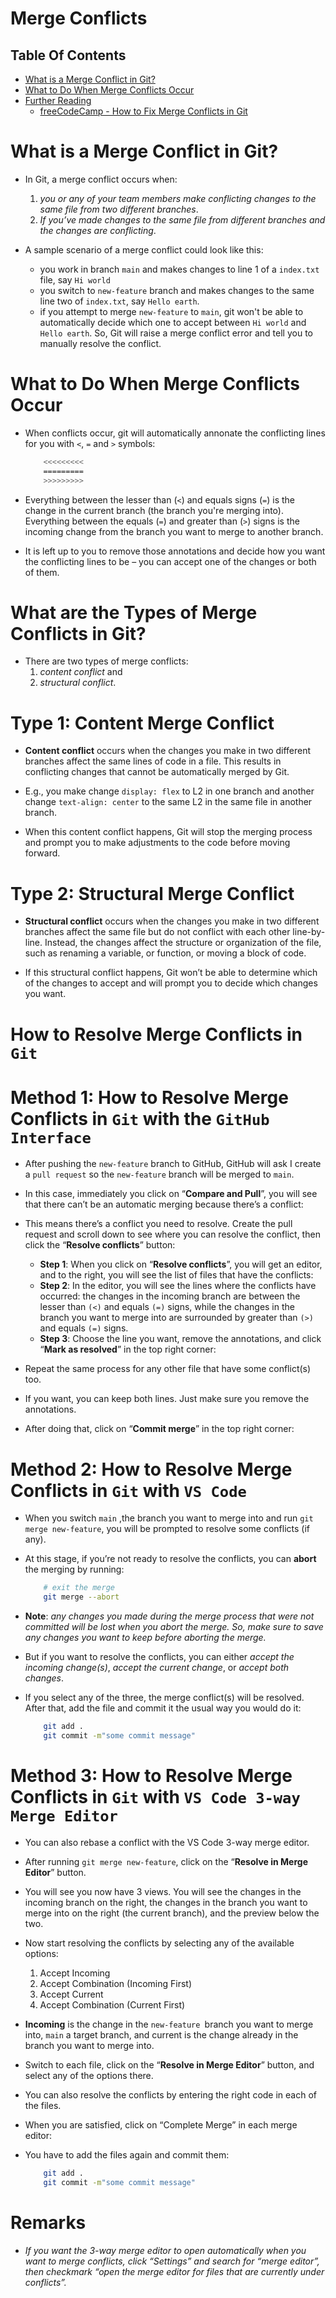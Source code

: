 # Merge Conflicts

## Table Of Contents
- [What is a Merge Conflict in Git?](#What-is-a-Merge-Conflict-in-Git?)
- [What to Do When Merge Conflicts Occur](#What-to-Do-When-Merge-Conflicts-Occur)
- [Further Reading]()
  - [freeCodeCamp - How to Fix Merge Conflicts in Git](https://www.freecodecamp.org/news/how-to-fix-merge-conflicts-in-git/)

# What is a Merge Conflict in Git?
* In Git, a merge conflict occurs when:
  1.  _you or any of your team members make conflicting changes to the same file from two different branches_.
  2.  _If you’ve made changes to the same file from different branches and the changes are conflicting_.

* A sample scenario of a merge conflict could look like this:
  * you work in branch `main` and makes changes to line 1 of a `index.txt` file, say `Hi world`
  * you switch to `new-feature` branch and makes changes to the same line two of `index.txt`, say `Hello earth`.
  * if you attempt to merge `new-feature` to `main`, git won't be able to automatically decide which one to accept between `Hi world` and `Hello earth`. So, Git will raise a merge conflict error and tell you to manually resolve the conflict.

# What to Do When Merge Conflicts Occur
* When conflicts occur, git will automatically annonate the conflicting lines for you with `<`, `=` and `>` symbols:

    ```sh
        <<<<<<<<<
        =========
        >>>>>>>>>
    ```
* Everything between the lesser than (`<`) and equals signs (`=`) is the change in the current branch (the branch you're merging into). Everything between the equals (`=`) and greater than (`>`) signs is the incoming change from the branch you want to merge to another branch.

* It is left up to you to remove those annotations and decide how you want the conflicting lines to be – you can accept one of the changes or both of them.

# What are the Types of Merge Conflicts in Git?
* There are two types of merge conflicts:
  1. _content conflict_ and 
  2. _structural conflict_.

# Type 1: Content Merge Conflict
* __Content conflict__ occurs when the changes you make in two different branches affect the same lines of code in a file. This results in conflicting changes that cannot be automatically merged by Git.

* E.g., you make change `display: flex` to L2 in one branch and another change `text-align: center` to the same L2 in the same file in another branch.
* When this content conflict happens, Git will stop the merging process and prompt you to make adjustments to the code before moving forward.


# Type 2: Structural Merge Conflict
* __Structural conflict__ occurs when the changes you make in two different branches affect the same file but do not conflict with each other line-by-line. Instead, the changes affect the structure or organization of the file, such as renaming a variable, or function, or moving a block of code.

* If this structural conflict happens, Git won’t be able to determine which of the changes to accept and will prompt you to decide which changes you want.

# How to Resolve Merge Conflicts in `Git`


# Method 1: How to Resolve Merge Conflicts in `Git` with the `GitHub Interface`
* After pushing the `new-feature` branch to GitHub, GitHub will ask I create a `pull request`  so the `new-feature` branch will be merged to `main`.
* In this case, immediately you click on “__Compare and Pull__”, you will see that there can’t be an automatic merging because there’s a conflict:
* This means there’s a conflict you need to resolve. Create the pull request and scroll down to see where you can resolve the conflict, then click the “__Resolve conflicts__” button:
  * __Step 1__: When you click on “__Resolve conflicts__”, you will get an editor, and to the right, you will see the list of files that have the conflicts:
  * __Step 2__: In the editor, you will see the lines where the conflicts have occurred: the changes in the incoming branch are between the lesser than `(<)` and equals `(=)` signs, while the changes in the branch you want to merge into are surrounded by greater than `(>)` and equals `(=)` signs.
  * __Step 3__: Choose the line you want, remove the annotations, and click “__Mark as resolved__” in the top right corner:

* Repeat the same process for any other file that have some conflict(s) too.
* If you want, you can keep both lines. Just make sure you remove the annotations.
* After doing that, click on “__Commit merge__” in the top right corner:

# Method 2: How to Resolve Merge Conflicts in `Git` with `VS Code`
* When you switch `main` ,the branch you want to merge into and run `git merge new-feature`, you will be prompted to resolve some conflicts (if any).
  
* At this stage, if you’re not ready to resolve the conflicts, you can __abort__ the merging by running:

    ```sh
        # exit the merge 
        git merge --abort
    ```
* __Note__: _any changes you made during the merge process that were not committed will be lost when you abort the merge. So, make sure to save any changes you want to keep before aborting the merge._

* But if you want to resolve the conflicts, you can either _accept the incoming change(s)_, _accept the current change_, or _accept both changes_.

* If you select any of the three, the merge conflict(s) will be resolved. After that, add the file and commit it the usual way you would do it:

    ```sh
        git add .
        git commit -m"some commit message"
    ```

# Method 3: How to Resolve Merge Conflicts in `Git` with `VS Code 3-way Merge Editor`
* You can also rebase a conflict with the VS Code 3-way merge editor.
* After running `git merge new-feature`, click on the “__Resolve in Merge Editor__” button.
* You will see you now have 3 views. You will see the changes in the incoming branch on the right, the changes in the branch you want to merge into on the right (the current branch), and the preview below the two.
* Now start resolving the conflicts by selecting any of the available options:
  1. Accept Incoming
  2. Accept Combination (Incoming First)
  3. Accept Current
  4. Accept Combination (Current First)
* __Incoming__ is the change in the `new-feature `branch you want to merge into, `main` a target branch, and current is the change already in the branch you want to merge into.

* Switch to each file, click on the “__Resolve in Merge Editor__” button, and select any of the options there.
* You can also resolve the conflicts by entering the right code in each of the files.
* When you are satisfied, click on “Complete Merge” in each merge editor:
* You have to add the files again and commit them:

    ```sh
        git add .
        git commit -m"some commit message"
    ```

# Remarks
* _If you want the 3-way merge editor to open automatically when you want to merge conflicts, click “Settings” and search for “merge editor”, then checkmark “open the merge editor for files that are currently under conflicts”._